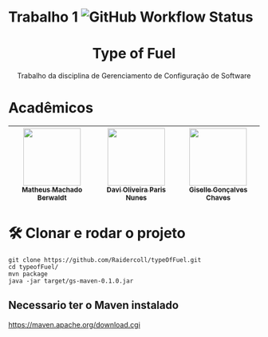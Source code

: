 # Trabalho 1 ![GitHub Workflow Status](https://img.shields.io/github/workflow/status/Raidercoll/superLuxury/maven)
<h1 align="center">Type of Fuel</h1>
<p align="center">Trabalho da disciplina de Gerenciamento de Configuração de Software</p>

# Acadêmicos

| [<img src="https://avatars.githubusercontent.com/u/111932796?v=4" width=115><br><sub>Matheus Machado Berwaldt</sub>](https://github.com/MatheusBerwaldt) |  [<img src="https://avatars.githubusercontent.com/u/103294834?v=4" width=115><br><sub>Davi Oliveira Paris Nunes</sub>](https://github.com/Raidercoll) |  [<img src="https://avatars.githubusercontent.com/u/112208391?v=4" width=115><br><sub>Giselle Gonçalves Chaves</sub>](https://github.com/GiselleChaves) |
| :---: | :---: | :---: |

# 🛠️ Clonar e rodar o projeto

```console
git clone https://github.com/Raidercoll/typeOfFuel.git
cd typeofFuel/
mvn package
java -jar target/gs-maven-0.1.0.jar
```
## Necessario ter o Maven instalado
https://maven.apache.org/download.cgi
